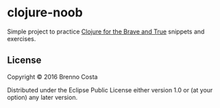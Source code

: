# clojure-noob

Simple project to practice [Clojure for the Brave and True](http://www.braveclojure.com/do-things/) snippets and exercises.

## License

Copyright © 2016 Brenno Costa

Distributed under the Eclipse Public License either version 1.0 or (at
your option) any later version.
